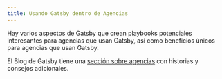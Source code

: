 ```yaml
---
title: Usando Gatsby dentro de Agencias
---
```


Hay varios aspectos de Gatsby que crean playbooks potenciales interesantes para agencias que usan Gatsby, así como beneficios únicos para agencias que usan Gatsby.

<GuideList slug={props.slug} />

El Blog de Gatsby tiene una [sección sobre agencias](/blog/tags/agencies/) con historias y consejos adicionales.
